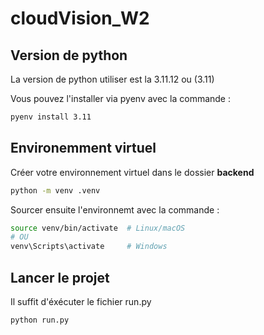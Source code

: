 # cloudVision_W2

## Version de python
La version de python utiliser est la 3.11.12 ou (3.11)

Vous pouvez l'installer via pyenv avec la commande :

```bash
pyenv install 3.11
```

## Environemment virtuel

Créer votre environnement virtuel dans le dossier **backend**

```bash
python -m venv .venv
```
Sourcer ensuite l'environnemt avec la commande :

```bash
source venv/bin/activate  # Linux/macOS
# OU
venv\Scripts\activate     # Windows
```

## Lancer le projet

Il suffit d'éxécuter le fichier run.py

```bash
python run.py
```